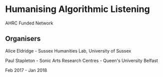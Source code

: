 # Humanising Algorithmic Listening

AHRC Funded Network

## Organisers
Alice Eldridge - Sussex Humanities Lab, University of Sussex

Paul Stapleton - Sonic Arts Research Centres - Queen's University Belfast




Feb 2017 - Jan 2018
